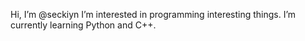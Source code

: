 Hi, I’m @seckiyn
I’m interested in programming interesting things.
I’m currently learning Python and C++.
